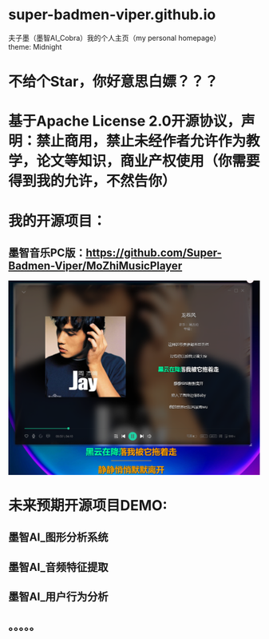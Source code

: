 # super-badmen-viper.github.io
夫子墨（墨智AI_Cobra）我的个人主页（my personal homepage）  
theme: Midnight
# 不给个Star，你好意思白嫖？？？
# 基于Apache License 2.0开源协议，声明：禁止商用，禁止未经作者允许作为教学，论文等知识，商业产权使用（你需要得到我的允许，不然告你）
# 我的开源项目：
## 墨智音乐PC版：https://github.com/Super-Badmen-Viper/MoZhiMusicPlayer
   <img src="doc/3.png" align="center" width="660">

# 未来预期开源项目DEMO:
## 墨智AI_图形分析系统
## 墨智AI_音频特征提取
## 墨智AI_用户行为分析
## 。。。。。
